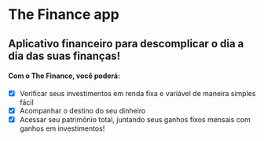 # The Finance app
## Aplicativo financeiro para descomplicar o dia a dia das suas finanças!

#### Com o The Finance, você poderá:

- [x] Verificar seus investimentos em renda fixa e variável de maneira simples fácil
- [x] Acompanhar o destino do seu dinheiro
- [x] Acessar seu patrimônio total, juntando seus ganhos fixos mensais com ganhos em investimentos!

